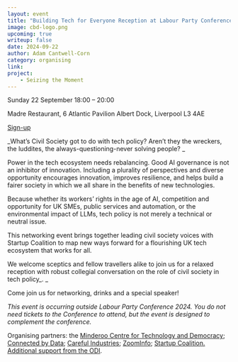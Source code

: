 ```yaml
---
layout: event
title: "Building Tech for Everyone Reception at Labour Party Conference"
image: cbd-logo.png
upcoming: true
writeup: false
date: 2024-09-22
author: Adam Cantwell-Corn
category: organising
link: 
project: 
    - Seizing the Moment
---
```


Sunday 22 September 18:00 – 20:00

Madre Restaurant, 6 Atlantic Pavilion Albert Dock, Liverpool L3 4AE

[Sign-up](https://lu.ma/u1x7lfwo)

<!--more-->

_What’s Civil Society got to do with tech policy? Aren’t they the wreckers, the luddites, the always-questioning-never solving people? _

Power in the tech ecosystem needs rebalancing. Good AI governance is not an inhibitor of innovation. Including a plurality of perspectives and diverse opportunity encourages innovation, improves resilience, and helps build a fairer society in which we all share in the benefits of new technologies.

Because whether its workers’ rights in the age of AI, competition and opportunity for UK SMEs, public services and automation, or the environmental impact of LLMs, tech policy is not merely a technical or neutral issue.

This networking event brings together leading civil society voices with Startup Coalition to map new ways forward for a flourishing UK tech ecosystem that works for all. 

We welcome sceptics and fellow travellers alike to join us for a relaxed reception with robust collegial conversation on the role of civil society in tech policy_. _

Come join us for networking, drinks and a special speaker!

_This event is occurring outside Labour Party Conference 2024. You do not need tickets to the Conference to attend, but the event is designed to complement the conference._

Organising partners: the [Minderoo Centre for Technology and Democracy](https://www.mctd.ac.uk/); [Connected by Data](https://connectedbydata.org/); [Careful Industries](https://www.careful.industries/); [ZoomInfo](https://www.zoominfo.com/); [Startup Coalition.](https://startupcoalition.io/) [Additional support from the ODI](https://theodi.org/).